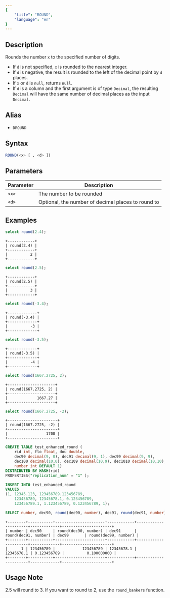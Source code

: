 ```yaml
---
{
    "title": "ROUND",
    "language": "en"
}
---
```


## Description

Rounds the number `x` to the specified number of digits.
- If `d` is not specified, `x` is rounded to the nearest integer.
- If `d` is negative, the result is rounded to the left of the decimal point by `d` places.
- If `x` or `d` is `null`, returns `null`.
- If `d` is a column and the first argument is of type `Decimal`, the resulting `Decimal` will have the same number of decimal places as the input `Decimal`.


## Alias

- `DROUND`

## Syntax

```sql
ROUND(<x> [ , <d> ])
```

## Parameters

| Parameter | Description |
| -- | -- |
| `<x>` | The number to be rounded |
| `<d>` | Optional, the number of decimal places to round to |

## Examples

```sql
select round(2.4);
```

```text
+------------+
| round(2.4) |
+------------+
|          2 |
+------------+
```

```sql
select round(2.5);
```

```text
+------------+
| round(2.5) |
+------------+
|          3 |
+------------+
```

```sql
select round(-3.4);
```

```text
+-------------+
| round(-3.4) |
+-------------+
|          -3 |
+-------------+
```

```sql
select round(-3.5);
```

```text
+-------------+
| round(-3.5) |
+-------------+
|          -4 |
+-------------+
```

```sql
select round(1667.2725, 2);
```

```text
+---------------------+
| round(1667.2725, 2) |
+---------------------+
|             1667.27 |
+---------------------+
```

```sql
select round(1667.2725, -2);
```

```text
+----------------------+
| round(1667.2725, -2) |
+----------------------+
|                 1700 |
+----------------------+
```

```sql
CREATE TABLE test_enhanced_round (
    rid int, flo float, dou double,
    dec90 decimal(9, 0), dec91 decimal(9, 1), dec99 decimal(9, 9),
    dec100 decimal(10,0), dec109 decimal(10,9), dec1010 decimal(10,10),
    number int DEFAULT 1)
DISTRIBUTED BY HASH(rid)
PROPERTIES("replication_num" = "1" );

INSERT INTO test_enhanced_round
VALUES
(1, 12345.123, 123456789.123456789,
    123456789, 12345678.1, 0.123456789,
    123456789.1, 1.123456789, 0.123456789, 1);

SELECT number, dec90, round(dec90, number), dec91, round(dec91, number), dec99, round(dec99, number) FROM test_enhanced_round order by rid;
```

```text
+--------+-----------+----------------------+------------+----------------------+-------------+----------------------+
| number | dec90     | round(dec90, number) | dec91      | round(dec91, number) | dec99       | round(dec99, number) |
+--------+-----------+----------------------+------------+----------------------+-------------+----------------------+
|      1 | 123456789 |            123456789 | 12345678.1 |           12345678.1 | 0.123456789 |          0.100000000 |
+--------+-----------+----------------------+------------+----------------------+-------------+----------------------+
```

## Usage Note
2.5 will round to 3. If you want to round to 2, use the `round_bankers` function.
